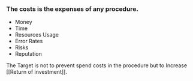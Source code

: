 
### The costs is the expenses of any procedure. 
- Money
- Time
- Resources Usage
- Error Rates
- Risks
- Reputation

The Target is not to prevent spend costs in the procedure but to Increase [[Return of investment]].